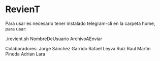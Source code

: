 # RevienT

Para usar es necesario tener instalado telegram-cli en la carpeta home, para usar:

./revient.sh NombreDeUsuario ArchivoAEnviar


Colaboradores:
Jorge Sánchez Garrido
Rafael Leyva Ruiz
Raul Martin Pineda
Adrian Lara
